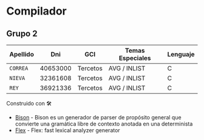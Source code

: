 # Compilador
						
## Grupo 2

| Apellido | Dni | GCI | Temas Especiales | Lenguaje |
| ------------- | ------------- | ------------- | ------------- | ------------- |
| `CORREA`  | 40653000  | Tercetos | AVG / INLIST | C |
| `NIEVA`  | 32361608  | Tercetos | AVG / INLIST | C |
| `REY`  | 36921336  | Tercetos | AVG / INLIST | C |


Construido con 🛠️

* [Bison](https://www.gnu.org/software/bison/) - Bison es un generador de parser de propósito general que convierte una gramática libre de contexto anotada en una determinista
* [Flex](http://gnuwin32.sourceforge.net/packages/flex.html) - Flex: fast lexical analyzer generator
